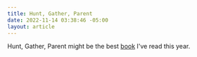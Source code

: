 ```yaml
---
title: Hunt, Gather, Parent
date: 2022-11-14 03:38:46 -05:00
layout: article
---
```


H﻿unt, Gather, Parent might be the best [book](https://www.amazon.com/Hunt-Gather-Parent-Ancient-Cultures/dp/1982149671) I've read this year.